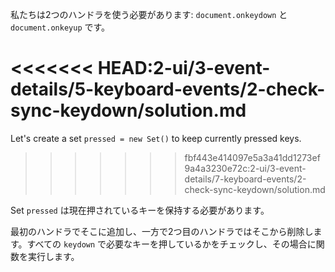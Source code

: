 
私たちは2つのハンドラを使う必要があります: `document.onkeydown` と `document.onkeyup` です。

<<<<<<< HEAD:2-ui/3-event-details/5-keyboard-events/2-check-sync-keydown/solution.md
=======
Let's create a set `pressed = new Set()` to keep currently pressed keys.
>>>>>>> fbf443e414097e5a3a41dd1273ef9a4a3230e72c:2-ui/3-event-details/7-keyboard-events/2-check-sync-keydown/solution.md

Set `pressed` は現在押されているキーを保持する必要があります。

最初のハンドラでそこに追加し、一方で2つ目のハンドラではそこから削除します。すべての `keydown` で必要なキーを押しているかをチェックし、その場合に関数を実行します。
